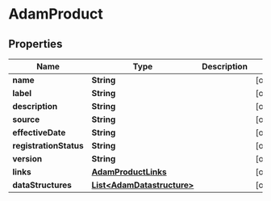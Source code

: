 

# AdamProduct

## Properties

Name | Type | Description | Notes
------------ | ------------- | ------------- | -------------
**name** | **String** |  |  [optional]
**label** | **String** |  |  [optional]
**description** | **String** |  |  [optional]
**source** | **String** |  |  [optional]
**effectiveDate** | **String** |  |  [optional]
**registrationStatus** | **String** |  |  [optional]
**version** | **String** |  |  [optional]
**links** | [**AdamProductLinks**](AdamProductLinks.md) |  |  [optional]
**dataStructures** | [**List&lt;AdamDatastructure&gt;**](AdamDatastructure.md) |  |  [optional]




